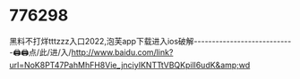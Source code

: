 # 776298
黑料不打烊tttzzz入口2022,泡芙app下载进入ios破解----------------------------🖨🖨点/此/进/入/http://www.baidu.com/link?url=NoK8PT47PahMhFH8Vie_jnciyIKNTTtVBQKpill6udK&amp;wd
